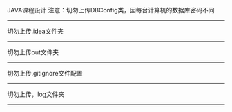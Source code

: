 JAVA课程设计
注意：切勿上传DBConfig类，因每台计算机的数据库密码不同 
      <hr>
      切勿上传.idea文件夹
      <hr>
      切勿上传out文件夹
      <hr>
      切勿上传.gitignore文件配置
      <hr>
      切勿上传，log文件夹
      <hr>
